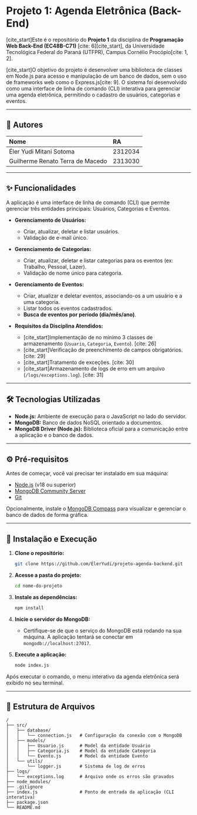 # Projeto 1: Agenda Eletrônica (Back-End)

[cite_start]Este é o repositório do **Projeto 1** da disciplina de **Programação Web Back-End (EC48B-C71)** [cite: 6][cite_start], da Universidade Tecnológica Federal do Paraná (UTFPR), Campus Cornélio Procópio[cite: 1, 2].

[cite_start]O objetivo do projeto é desenvolver uma biblioteca de classes em Node.js para acesso e manipulação de um banco de dados, sem o uso de frameworks web como o Express.js[cite: 9]. O sistema foi desenvolvido como uma interface de linha de comando (CLI) interativa para gerenciar uma agenda eletrônica, permitindo o cadastro de usuários, categorias e eventos.

---

## 👥 Autores

| Nome | RA |
| :--- | :--- |
| Éler Yudi Mitani Sotoma | 2312034 |
| Guilherme Renato Terra de Macedo | 2313030 |

---

## ✨ Funcionalidades

A aplicação é uma interface de linha de comando (CLI) que permite gerenciar três entidades principais: Usuários, Categorias e Eventos.

* **Gerenciamento de Usuários:**
    * Criar, atualizar, deletar e listar usuários.
    * Validação de e-mail único.

* **Gerenciamento de Categorias:**
    * Criar, atualizar, deletar e listar categorias para os eventos (ex: Trabalho, Pessoal, Lazer).
    * Validação de nome único para categoria.

* **Gerenciamento de Eventos:**
    * Criar, atualizar e deletar eventos, associando-os a um usuário e a uma categoria.
    * Listar todos os eventos cadastrados.
    * **Busca de eventos por período (dia/mês/ano)**.

* **Requisitos da Disciplina Atendidos:**
    * [cite_start]Implementação de no mínimo 3 classes de armazenamento (`Usuario`, `Categoria`, `Evento`). [cite: 26]
    * [cite_start]Verificação de preenchimento de campos obrigatórios. [cite: 29]
    * [cite_start]Tratamento de exceções. [cite: 30]
    * [cite_start]Armazenamento de logs de erro em um arquivo (`/logs/exceptions.log`). [cite: 31]

---

## 🛠️ Tecnologias Utilizadas

* **Node.js:** Ambiente de execução para o JavaScript no lado do servidor.
* **MongoDB:** Banco de dados NoSQL orientado a documentos.
* **MongoDB Driver (Node.js):** Biblioteca oficial para a comunicação entre a aplicação e o banco de dados.

---

## ⚙️ Pré-requisitos

Antes de começar, você vai precisar ter instalado em sua máquina:
* [Node.js](https://nodejs.org/en/) (v18 ou superior)
* [MongoDB Community Server](https://www.mongodb.com/try/download/community)
* [Git](https://git-scm.com/)

Opcionalmente, instale o [MongoDB Compass](https://www.mongodb.com/products/compass) para visualizar e gerenciar o banco de dados de forma gráfica.

---

## 🚀 Instalação e Execução

1.  **Clone o repositório:**
    ```bash
    git clone https://github.com/ElerYudi/projeto-agenda-backend.git
    ```

2.  **Acesse a pasta do projeto:**
    ```bash
    cd nome-do-projeto
    ```

3.  **Instale as dependências:**
    ```bash
    npm install
    ```

4.  **Inicie o servidor do MongoDB:**
    * Certifique-se de que o serviço do MongoDB está rodando na sua máquina. A aplicação tentará se conectar em `mongodb://localhost:27017`.

5.  **Execute a aplicação:**
    ```bash
    node index.js
    ```

Após executar o comando, o menu interativo da agenda eletrônica será exibido no seu terminal.

---

## 📂 Estrutura de Arquivos

```
/
├── src/
│   ├── database/
│   │   └── connection.js   # Configuração da conexão com o MongoDB
│   ├── models/
│   │   ├── Usuario.js      # Model da entidade Usuário
│   │   ├── Categoria.js    # Model da entidade Categoria
│   │   └── Evento.js       # Model da entidade Evento
│   └── utils/
│       └── logger.js       # Sistema de log de erros
├── logs/
│   └── exceptions.log      # Arquivo onde os erros são gravados
├── node_modules/
├── .gitignore
├── index.js                # Ponto de entrada da aplicação (CLI interativa)
├── package.json
└── README.md
```
